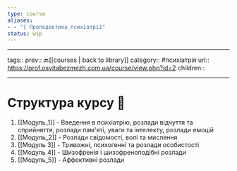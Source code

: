 ```yaml
---
type: course
aliases: 
- - "{ Пропедевтика_психіатрії"
status: wip
---
```


---
tags::
prev:: 🔙[[courses | back to library]]
category:: #психіатрія 
url:: https://prof.osvitabezmezh.com.ua/course/view.php?id=2
children::

---

# Структура курсу 🧾
1. [[Модуль_1]] - Введення в психіатрію, розлади відчуття та сприйняття, розлади пам'яті, уваги та інтелекту, розлади емоцій
2. [[Модуль_2]] - Розлади свідомості, волі та мислення
3. [[Модуль 3]] - Тривожні, психогенні та розлади особистості
4. [[Модуль 4]] - Шизофренія і шизофреноподібні розлади
5. [[Модуль_5]] - Аффективні розлади



